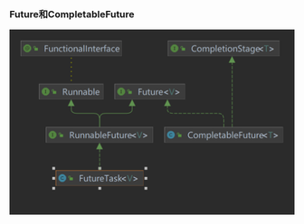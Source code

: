 ### Future和CompletableFuture

![Future和Completablefuture的继承关系](../../../../resources/images/FutureTask.png)


